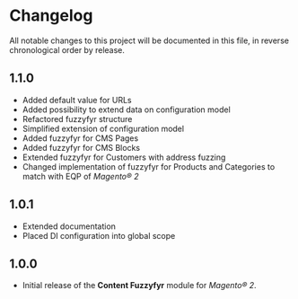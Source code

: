 # Changelog

All notable changes to this project will be documented in this file, in reverse chronological order by release.

## 1.1.0

- Added default value for URLs
- Added possibility to extend data on configuration model
- Refactored fuzzyfyr structure
- Simplified extension of configuration model
- Added fuzzyfyr for CMS Pages
- Added fuzzyfyr for CMS Blocks
- Extended fuzzyfyr for Customers with address fuzzing
- Changed implementation of fuzzyfyr for Products and Categories to match with EQP of *Magento® 2*

## 1.0.1

- Extended documentation
- Placed DI configuration into global scope

## 1.0.0

- Initial release of the **Content Fuzzyfyr** module for *Magento® 2*.